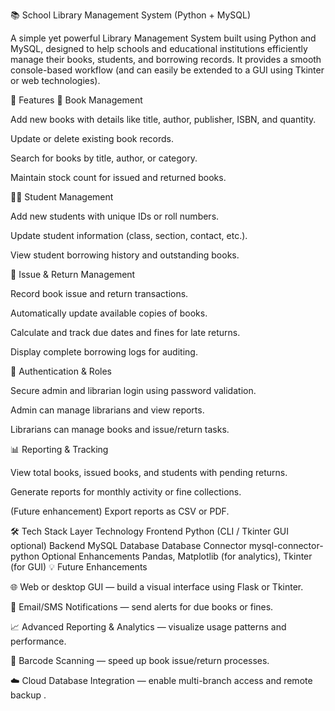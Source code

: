 📚 School Library Management System (Python + MySQL)

A simple yet powerful Library Management System built using Python and MySQL, designed to help schools and educational institutions efficiently manage their books, students, and borrowing records.
It provides a smooth console-based workflow (and can easily be extended to a GUI using Tkinter or web technologies).

🚀 Features
📘 Book Management

Add new books with details like title, author, publisher, ISBN, and quantity. 

Update or delete existing book records.

Search for books by title, author, or category.

Maintain stock count for issued and returned books.  

🧑‍🎓 Student Management

Add new students with unique IDs or roll numbers.

Update student information (class, section, contact, etc.).

View student borrowing history and outstanding books.

🔄 Issue & Return Management

Record book issue and return transactions.

Automatically update available copies of books.

Calculate and track due dates and fines for late returns.

Display complete borrowing logs for auditing.

🔐 Authentication & Roles

Secure admin and librarian login using password validation.

Admin can manage librarians and view reports.

Librarians can manage books and issue/return tasks.

📊 Reporting & Tracking

View total books, issued books, and students with pending returns.

Generate reports for monthly activity or fine collections.

(Future enhancement) Export reports as CSV or PDF.

🛠 Tech Stack
Layer	       Technology
Frontend	   Python (CLI / Tkinter GUI optional)
Backend	       MySQL Database
Database       Connector	 mysql-connector-python
Optional       Enhancements	Pandas, Matplotlib (for analytics), Tkinter (for GUI)
💡 Future Enhancements

🌐 Web or desktop GUI — build a visual interface using Flask or Tkinter.

📧 Email/SMS Notifications — send alerts for due books or fines.

📈 Advanced Reporting & Analytics — visualize usage patterns and performance.

🧮 Barcode Scanning — speed up book issue/return processes.

☁️ Cloud Database Integration — enable multi-branch access and remote backup .   






